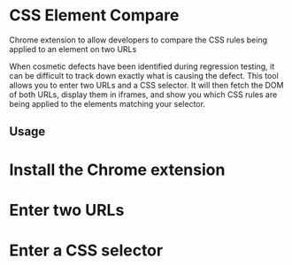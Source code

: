 CSS Element Compare
===================

Chrome extension to allow developers to compare the CSS rules being applied to an element on two URLs

When cosmetic defects have been identified during regression testing, it can be difficult to track down exactly what is causing the defect.
This tool allows you to enter two URLs and a CSS selector.
It will then fetch the DOM of both URLs, display them in iframes, and show you which CSS rules are being applied to the elements matching your selector.


Usage
-----

# Install the Chrome extension
# Enter two URLs
# Enter a CSS selector
